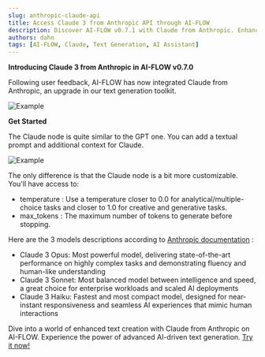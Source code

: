 ```yaml
---
slug: anthropic-claude-api
title: Access Claude 3 from Anthropic API through AI-FLOW
description: Discover AI-FLOW v0.7.1 with Claude from Anthropic. Enhance your text generation with customizable settings and advanced AI models. Try it now!"
authors: dahn
tags: [AI-FLOW, Claude, Text Generation, AI Assistant]
---
```


<head>
  <meta name="description" content="Discover AI-FLOW v0.7.1 with Claude from Anthropic. Generate detailed text responses that match your queries and explore new creative possibilities. Try it now!"/>
  <meta name="twitter:card" content="summary_large_image"/>
  <meta name="twitter:title" content="Claude from Anthropic now available in AI-FLOW" /> 
  <meta name="twitter:description" content="AI-FLOW has now integrated Claude from Anthropic, an upgrade in our text generation toolkit." />
  <meta name="twitter:creator" content="@AIFlowApp"/>
  <meta name="twitter:image" content="https://docs.ai-flow.net/img/blog-card-images/blog-claude.png"/>
  <meta name="twitter:image:alt" content="AI-FLOW has now integrated Claude from Anthropic, an upgrade in our text generation toolkit."/>
  <meta property="og:image" content="https://docs.ai-flow.net/img/blog-card-images/blog-claude.png" data-rh="true"/>
</head>

**Introducing Claude 3 from Anthropic in AI-FLOW v0.7.0**

Following user feedback, AI-FLOW has now integrated Claude from Anthropic, an upgrade in our text generation toolkit.

![Example](/img/blog-images/claude-1.png)

**Get Started**

The Claude node is quite similar to the GPT one. You can add a textual prompt and additional context for Claude.

![Example](/img/blog-images/claude-2.png)

The only difference is that the Claude node is a bit more customizable. You'll have access to:

- temperature : Use a temperature closer to 0.0 for analytical/multiple-choice tasks and closer to 1.0 for creative and generative tasks.
- max_tokens : The maximum number of tokens to generate before stopping.

Here are the 3 models descriptions according to [Anthropic documentation](https://docs.anthropic.com/en/docs/models-overview) :

- Claude 3 Opus: Most powerful model, delivering state-of-the-art performance on highly complex tasks and demonstrating fluency and human-like understanding
- Claude 3 Sonnet: Most balanced model between intelligence and speed, a great choice for enterprise workloads and scaled AI deployments
- Claude 3 Haiku: Fastest and most compact model, designed for near-instant responsiveness and seamless AI experiences that mimic human interactions

Dive into a world of enhanced text creation with Claude from Anthropic on AI-FLOW. Experience the power of advanced AI-driven text generation. [Try it now!](https://app.ai-flow.net)
